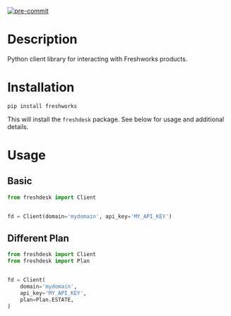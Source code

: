 [![pre-commit](https://img.shields.io/badge/pre--commit-enabled-brightgreen?logo=pre-commit&logoColor=white)](https://github.com/pre-commit/pre-commit)

# Description

Python client library for interacting with Freshworks products.

# Installation

`pip install freshworks`

This will install the `freshdesk` package. See below for usage and additional details.

# Usage

## Basic

``` python
from freshdesk import Client


fd = Client(domain='mydomain', api_key='MY_API_KEY')
```

## Different Plan

``` python
from freshdesk import Client
from freshdesk import Plan


fd = Client(
    domain='mydomain',
    api_key='MY_API_KEY',
    plan=Plan.ESTATE,
)
```

